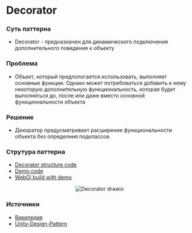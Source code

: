 # Decorator

### Суть паттерна

- Decorator - предназначен для динамического подключения дополнительного поведения к объекту

### Проблема
- Объект, который предпологается использовать, выполняет основные функции. Однако может потребоваться добавить к нему некоторую дополнительную функциональность, которая будет выполняться до, после или даже вместо основной функциональности объекта

### Решение
- Декоратор предусматривает расширение функциональности объекта без определния подклассов.

### Струтура паттерна

- [Decorator structure code](https://github.com/artem-karaman/Unity-Design-Pattern/blob/master/Assets/Structural%20Patterns/Decorator%20Pattern/Structure/DecoratorStructure.cs)
- [Demo code](https://github.com/artem-karaman/GRASPandGOF/tree/master/GOF/Stuctural%20design%20patterns/Decorator/source/Decorator)
- [WebGl build with demo](https://artem-karaman.github.io/GRASPandGOF/)
<div align="center">
  
  
![Decorator drawio](https://user-images.githubusercontent.com/19500536/160259968-c9ef8851-f98e-4cff-94d8-ebdd58329206.svg)

</div>

### Источники


- [Википедия](https://ru.wikipedia.org/wiki/%D0%94%D0%B5%D0%BA%D0%BE%D1%80%D0%B0%D1%82%D0%BE%D1%80_(%D1%88%D0%B0%D0%B1%D0%BB%D0%BE%D0%BD_%D0%BF%D1%80%D0%BE%D0%B5%D0%BA%D1%82%D0%B8%D1%80%D0%BE%D0%B2%D0%B0%D0%BD%D0%B8%D1%8F))
- [Unity-Design-Pattern](https://github.com/artem-karaman/Unity-Design-Pattern)
